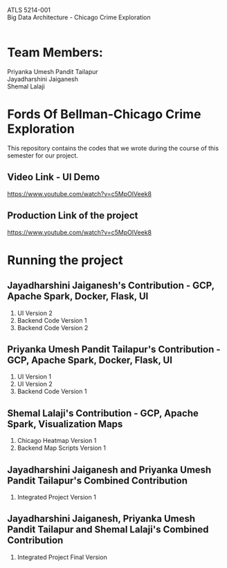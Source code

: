 ATLS 5214-001 </br>
Big Data Architecture - Chicago Crime Exploration</br>
<br/>
# Team Members: </br>
Priyanka Umesh Pandit Tailapur </br>
Jayadharshini Jaiganesh </br>
Shemal Lalaji </br>

# Fords Of Bellman-Chicago Crime Exploration</br>
This repository contains the codes that we wrote during the course of this semester for our project.<br/>

## Video Link - UI Demo
https://www.youtube.com/watch?v=c5MpOlVeek8

## Production Link of the project
https://www.youtube.com/watch?v=c5MpOlVeek8

# Running the project

## Jayadharshini Jaiganesh's Contribution - GCP, Apache Spark, Docker, Flask, UI <br/>
1. UI Version 2 <br/>
2. Backend Code Version 1 <br/>
3. Backend Code Version 2 <br/>


## Priyanka Umesh Pandit Tailapur's Contribution - GCP, Apache Spark, Docker, Flask, UI<br/>
1. UI Version 1 <br/>
2. UI Version 2 <br/>
3. Backend Code Version 1 <br/>

## Shemal Lalaji's Contribution -  GCP, Apache Spark, Visualization Maps<br/>
1. Chicago Heatmap Version 1 <br/>
2. Backend Map Scripts Version 1 <br/>

## Jayadharshini Jaiganesh and Priyanka Umesh Pandit Tailapur's Combined Contribution <br/>
1. Integrated Project Version 1 <br/>

## Jayadharshini Jaiganesh, Priyanka Umesh Pandit Tailapur and Shemal Lalaji's Combined Contribution <br/>
1. Integrated Project Final Version <br/>
